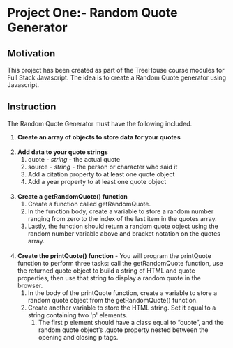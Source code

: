 # Project One:- Random Quote Generator
 <h2>Motivation</h2>
 <p>This project has been created as part of the TreeHouse course modules for Full Stack Javascript. The idea is to create a Random Quote generator using Javascript.</p>
 <h2>Instruction</h2>
 <p>The Random Quote Generator must have the following included.</p>
 <ol>
 <li><strong>Create an array of objects to store data for your quotes</strong></li></br>
 <li><strong>Add data to your quote strings</strong>
    <ol>
        <li>quote - <i>string</i> - the actual quote</li>
        <li>source - <i>string</i> - the person or character who said it</li> 
        <li>Add a citation property to at least one quote object</li>
        <li>Add a year property to at least one quote object</li>
    </ol>
 </li></br>
 <li><strong>Create a getRandomQuote() function</strong>
    <ol>
    <li>Create a function called getRandomQuote.</li>
    <li>In the function body, create a variable to store a random number ranging from zero to the index of the last item in the quotes array.</li>
    <li>Lastly, the function should return a random quote object using the random number variable above and bracket notation on the quotes array.</li>
    </ol>
 </li></br>
 <li><strong>Create the printQuote() function</strong> - You will program the printQuote function to perform three tasks: call the getRandomQuote function, use the returned quote object to build a string of HTML and quote properties, then use that string to display a random quote in the browser.
 <ol>
 <li>In the body of the printQuote function, create a variable to store a random quote object from the getRandomQuote() function.</li>
 <li>Create another variable to store the HTML string. Set it equal to a string containing two 'p' elements.
 <ol>
 <li>The first p element should have a class equal to “quote”, and the random quote object’s .quote property nested between the opening and closing p tags.</li>
 </ol>
 </li>
 </ol>
 </li>
 </ol>
